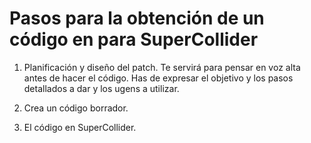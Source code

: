 # Pasos para la obtención de un código en para SuperCollider


1. Planificación y diseño del patch. Te servirá para pensar en voz alta antes de hacer el código. Has de expresar el objetivo y los pasos detallados a dar y los ugens a utilizar.
   
2. Crea un código borrador.
   
3. El código en SuperCollider.